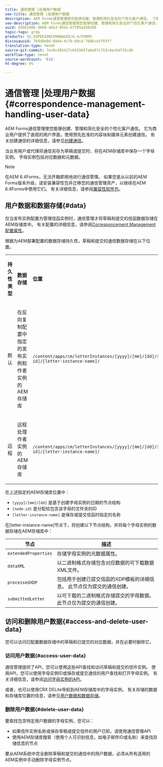 ```yaml
---
title: 通信管理 |处理用户数据
seo-title: 通信管理 |处理用户数据
description: AEM Forms通信管理使您能够创建、管理和简化安全的个性化客户通信。 了解如何配置在AEM存储库中存储草稿和提交的信件的数据、访问存储的数据以及删除存储的数据。
seo-description: AEM Forms通信管理使您能够创建、管理和简化安全的个性化客户通信。 了解如何配置在AEM存储库中存储草稿和提交的信件的数据、访问存储的数据以及删除存储的数据。
uuid: d5bb190b-d668-4da3-95da-b7705ad302d9
topic-tags: grdp
products: SG_EXPERIENCEMANAGER/6.4/FORMS
discoiquuid: 764d8e0d-604d-4c7b-89cd-7686ce5f03ff
translation-type: tm+mt
source-git-commit: 7ec0cd95417c015565fa6e07c753c4ac6df35cdb
workflow-type: tm+mt
source-wordcount: '614'
ht-degree: 0%

---
```



# 通信管理 |处理用户数据{#correspondence-management-handling-user-data}

AEM Forms通信管理使您能够创建、管理和简化安全的个性化客户通信。 它为商业用户提供了直观的用户界面，使用预先批准的内容块和媒体元素创建通信。 有关创建通信的详细信息，请参见[创建通信](/help/forms/using/create-correspondence.md)。

当业务用户或代理将通信另存为草稿或提交时，将在AEM存储库中保存一个字母实例。 字母实例包括对应数据和元数据。

>[!NOTE]
>
>在AEM 6.4Forms，无法开箱即用地进行通信管理。 如果您是从以前的AEM Forms版本升级，请安装兼容性包并迁移您的通信管理资产，以继续在AEM 6.4Forms中使用它们。 有关详细信息，请参阅[兼容性软件包](/help/forms/using/compatibility-package.md)。

## 用户数据和数据存储{#data}

仅当发布实例配置为管理信函实例时，通信管理才将草稿和提交的信函数据存储在AEM存储库中。 有关配置的详细信息，请参阅[Corresponcement Management配置属性](/help/forms/using/cm-configuration-properties.md)。

根据为AEM部署配置的数据存储持久性，草稿和提交的通信数据存储在以下位置。

<table> 
 <tbody>
  <tr>
   <td><p><strong>持久性类型</strong></p> </td> 
   <td><p><strong>数据存储</strong></p> </td> 
   <td><p><strong>位置</strong></p> </td> 
  </tr>
  <tr>
   <td><p>默认</p> </td> 
   <td><p>在反向复制配置中指定的发布实例和作者实例的AEM存储库</p> </td> 
   <td><p><code>/content/apps/cm/letterInstances/[yyyy]/[mm]/[dd]/[node-id]/[letter-instance-name]/</code> </p> </td> 
  </tr>
  <tr>
   <td><p>远程</p> </td> 
   <td><p>远程处理作者实例的AEM存储库</p> </td> 
   <td><p><code>/content/apps/cm/letterInstances/[yyyy]/[mm]/[dd]/[node-id]/[letter-instance-name]/</code></p> </td> 
  </tr>
 </tbody>
</table>

在上述指定的AEM存储库位置中：

* `[yyyy]/[mm]/[dd]` 是基于创建字母实例的日期的节点结构
* `[node-id]` 是分配给包含该字母的文件夹的ID
* `[letter-instance-name]` 是保存或提交信函时指定的名称

在[letter-instance-name]节点下，将创建以下节点结构，并将每个字母实例的数据存储在AEM存储库中：

| 节点 | 描述 |
|---|---|
| `extendedProperties` | 存储字母实例的元数据属性。 |
| `dataXML` | 以二进制格式存储包含对应数据的可下载数据XML文件。 |
| `processedXDP` | 包括用于创建已提交信函的XDP模板的详细信息。 此节点仅为提交的通信创建。 |
| `submittedLetter` | 以可下载的二进制格式存储提交的字母数据。 此节点仅为提交的通信创建。 |

## 访问和删除用户数据{#access-and-delete-user-data}

您可以访问已配置数据存储中的草稿和已提交的对应数据，并在必要时删除它。

### 访问用户数据{#access-user-data}

通信管理提供了API，您可以使用这些API查找和访问草稿和提交的信件实例。 使用API，您可以使用字母实例ID或保存或提交通信的用户查找和打开字母实例。 有关详细信息，请参阅[访问字母实例的API](/help/forms/using/cm-apis-to-access-letter-instances.md)。

或者，也可以使用CRX DELite导航到AEM存储库中的字母实例。 有关存储的数据和存储库位置的信息，请参见[用户数据和数据存储](/help/forms/using/correspondence-management-handling-user-data.md#data)。

### 删除用户数据{#delete-user-data}

要查找包含特定用户数据的字母实例，您可以：

* 如果信件实例名称或保存草稿或提交信件的用户已知，请使用通信管理API
* 使用AEM存储库搜索（使用个人可识别信息，如电子邮件ID或名称）来查找存储信息的节点

要从AEM系统中完全删除草稿和提交的通信中的用户数据，必须从所有适用的AEM实例中手动删除字母实例节点。
